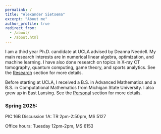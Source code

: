 ```yaml
---
permalink: /
title: "Alexander Sietsema"
excerpt: "About me"
author_profile: true
redirect_from: 
  - /about/
  - /about.html
---
```


I am a third year Ph.D. candidate at UCLA advised by Deanna Needell. My main research interests are in numerical linear algebra, optimization, and machine learning. I have also done research on topics in X-ray CT tomography, quantum computing, game theory, and sports analytics. See the [Research](https://alexandersietsema.github.io/research/) section for more details.

Before starting at UCLA, I received a B.S. in Advanced Mathematics and a B.S. in Computational Mathematics from Michigan State University. I also grew up in East Lansing. See the [Personal](https://alexandersietsema.github.io/personal/) section for more details.

### Spring 2025:

PIC 16B Discussion 1A: TR 2pm-2:50pm, MS 5127

Office hours: Tuesday 12pm-2pm, MS 6153